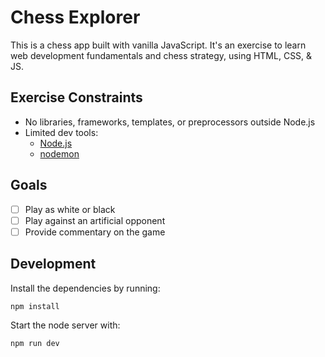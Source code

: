 # Chess Explorer

This is a chess app built with vanilla JavaScript. It's an exercise to learn
web development fundamentals and chess strategy, using HTML, CSS, & JS.

## Exercise Constraints
- No libraries, frameworks, templates, or preprocessors outside Node.js
- Limited dev tools:
  - [Node.js](https://nodejs.org/)
  - [nodemon](https://www.npmjs.com/package/nodemon)

## Goals
- [ ] Play as white or black
- [ ] Play against an artificial opponent
- [ ] Provide commentary on the game

## Development
Install the dependencies by running:
```sh
npm install
```
Start the node server with:
```sh
npm run dev
```
